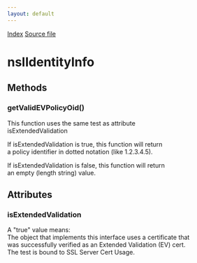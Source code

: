 ```yaml
---
layout: default
---
```

<div id='links'><a href="../index.html">Index</a>
<a href="http://dxr.mozilla.org/mozilla-central/source/security/manager/ssl/public/nsIIdentityInfo.idl">Source file</a>
</div>

# nsIIdentityInfo #

## Methods ##

### getValidEVPolicyOid() ###
  
This function uses the same test as attribute  
  isExtendedValidation  
  
If isExtendedValidation is true, this function will return  
a policy identifier in dotted notation (like 1.2.3.4.5).  
  
If isExtendedValidation is false, this function will return  
an empty (length string) value.  
  

## Attributes ##

### isExtendedValidation ###
  
A "true" value means:  
  The object that implements this interface uses a certificate that  
  was successfully verified as an Extended Validation (EV) cert.  
  The test is bound to SSL Server Cert Usage.  
  

